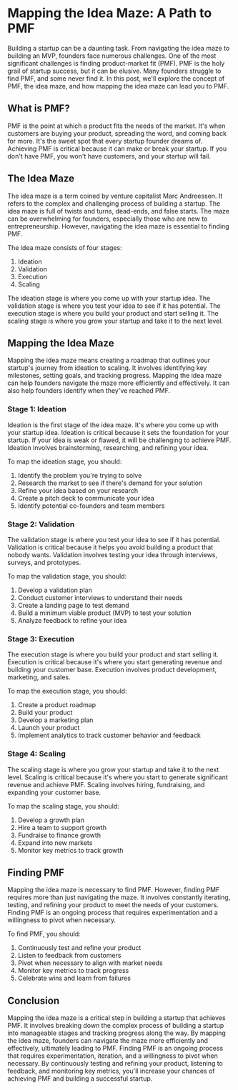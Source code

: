 # Mapping the Idea Maze: A Path to PMF

Building a startup can be a daunting task. From navigating the idea maze to building an MVP, founders face numerous challenges. One of the most significant challenges is finding product-market fit (PMF). PMF is the holy grail of startup success, but it can be elusive. Many founders struggle to find PMF, and some never find it. In this post, we'll explore the concept of PMF, the idea maze, and how mapping the idea maze can lead you to PMF.

## What is PMF?

PMF is the point at which a product fits the needs of the market. It's when customers are buying your product, spreading the word, and coming back for more. It's the sweet spot that every startup founder dreams of. Achieving PMF is critical because it can make or break your startup. If you don't have PMF, you won't have customers, and your startup will fail.

## The Idea Maze

The idea maze is a term coined by venture capitalist Marc Andreessen. It refers to the complex and challenging process of building a startup. The idea maze is full of twists and turns, dead-ends, and false starts. The maze can be overwhelming for founders, especially those who are new to entrepreneurship. However, navigating the idea maze is essential to finding PMF.

The idea maze consists of four stages:

1. Ideation
2. Validation
3. Execution
4. Scaling

The ideation stage is where you come up with your startup idea. The validation stage is where you test your idea to see if it has potential. The execution stage is where you build your product and start selling it. The scaling stage is where you grow your startup and take it to the next level.

## Mapping the Idea Maze

Mapping the idea maze means creating a roadmap that outlines your startup's journey from ideation to scaling. It involves identifying key milestones, setting goals, and tracking progress. Mapping the idea maze can help founders navigate the maze more efficiently and effectively. It can also help founders identify when they've reached PMF.

### Stage 1: Ideation

Ideation is the first stage of the idea maze. It's where you come up with your startup idea. Ideation is critical because it sets the foundation for your startup. If your idea is weak or flawed, it will be challenging to achieve PMF. Ideation involves brainstorming, researching, and refining your idea.

To map the ideation stage, you should:

1. Identify the problem you're trying to solve
2. Research the market to see if there's demand for your solution
3. Refine your idea based on your research
4. Create a pitch deck to communicate your idea
5. Identify potential co-founders and team members

### Stage 2: Validation

The validation stage is where you test your idea to see if it has potential. Validation is critical because it helps you avoid building a product that nobody wants. Validation involves testing your idea through interviews, surveys, and prototypes.

To map the validation stage, you should:

1. Develop a validation plan
2. Conduct customer interviews to understand their needs
3. Create a landing page to test demand
4. Build a minimum viable product (MVP) to test your solution
5. Analyze feedback to refine your idea

### Stage 3: Execution

The execution stage is where you build your product and start selling it. Execution is critical because it's where you start generating revenue and building your customer base. Execution involves product development, marketing, and sales.

To map the execution stage, you should:

1. Create a product roadmap
2. Build your product
3. Develop a marketing plan
4. Launch your product
5. Implement analytics to track customer behavior and feedback

### Stage 4: Scaling

The scaling stage is where you grow your startup and take it to the next level. Scaling is critical because it's where you start to generate significant revenue and achieve PMF. Scaling involves hiring, fundraising, and expanding your customer base.

To map the scaling stage, you should:

1. Develop a growth plan
2. Hire a team to support growth
3. Fundraise to finance growth
4. Expand into new markets
5. Monitor key metrics to track growth

## Finding PMF

Mapping the idea maze is necessary to find PMF. However, finding PMF requires more than just navigating the maze. It involves constantly iterating, testing, and refining your product to meet the needs of your customers. Finding PMF is an ongoing process that requires experimentation and a willingness to pivot when necessary.

To find PMF, you should:

1. Continuously test and refine your product
2. Listen to feedback from customers
3. Pivot when necessary to align with market needs
4. Monitor key metrics to track progress
5. Celebrate wins and learn from failures

## Conclusion

Mapping the idea maze is a critical step in building a startup that achieves PMF. It involves breaking down the complex process of building a startup into manageable stages and tracking progress along the way. By mapping the idea maze, founders can navigate the maze more efficiently and effectively, ultimately leading to PMF. Finding PMF is an ongoing process that requires experimentation, iteration, and a willingness to pivot when necessary. By continuously testing and refining your product, listening to feedback, and monitoring key metrics, you'll increase your chances of achieving PMF and building a successful startup.